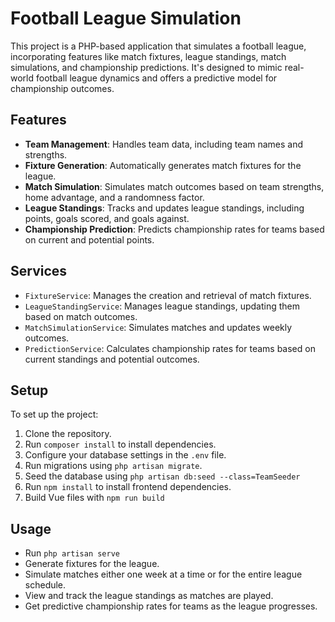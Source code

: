 # Football League Simulation
This project is a PHP-based application that simulates a football league, incorporating features like match fixtures, league standings, match simulations, and championship predictions. It's designed to mimic real-world football league dynamics and offers a predictive model for championship outcomes.

## Features
- **Team Management**: Handles team data, including team names and strengths.
- **Fixture Generation**: Automatically generates match fixtures for the league.
- **Match Simulation**: Simulates match outcomes based on team strengths, home advantage, and a randomness factor.
- **League Standings**: Tracks and updates league standings, including points, goals scored, and goals against.
- **Championship Prediction**: Predicts championship rates for teams based on current and potential points.

## Services
- `FixtureService`: Manages the creation and retrieval of match fixtures.
- `LeagueStandingService`: Manages league standings, updating them based on match outcomes.
- `MatchSimulationService`: Simulates matches and updates weekly outcomes.
- `PredictionService`: Calculates championship rates for teams based on current standings and potential outcomes.

## Setup
To set up the project:

1. Clone the repository.
2. Run `composer install` to install dependencies.
3. Configure your database settings in the `.env` file.
4. Run migrations using `php artisan migrate`.
5. Seed the database using `php artisan db:seed --class=TeamSeeder`
6. Run `npm install` to install frontend dependencies.
7. Build Vue files with `npm run build`

## Usage
- Run `php artisan serve`
- Generate fixtures for the league.
- Simulate matches either one week at a time or for the entire league schedule.
- View and track the league standings as matches are played.
- Get predictive championship rates for teams as the league progresses.
